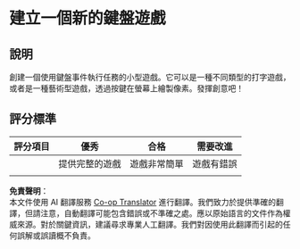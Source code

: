 <!--
CO_OP_TRANSLATOR_METADATA:
{
  "original_hash": "de5384c118e15e4d1d0eaa00fc01b112",
  "translation_date": "2025-08-24T00:22:16+00:00",
  "source_file": "4-typing-game/typing-game/assignment.md",
  "language_code": "tw"
}
-->
# 建立一個新的鍵盤遊戲

## 說明

創建一個使用鍵盤事件執行任務的小型遊戲。它可以是一種不同類型的打字遊戲，或者是一種藝術型遊戲，透過按鍵在螢幕上繪製像素。發揮創意吧！

## 評分標準

| 評分項目 | 優秀                     | 合格                     | 需要改進           |
| -------- | ------------------------ | ------------------------ | ----------------- |
|          | 提供完整的遊戲           | 遊戲非常簡單             | 遊戲有錯誤         |
|          |                          |                          |                   |

**免責聲明**：  
本文件使用 AI 翻譯服務 [Co-op Translator](https://github.com/Azure/co-op-translator) 進行翻譯。我們致力於提供準確的翻譯，但請注意，自動翻譯可能包含錯誤或不準確之處。應以原始語言的文件作為權威來源。對於關鍵資訊，建議尋求專業人工翻譯。我們對因使用此翻譯而引起的任何誤解或誤讀概不負責。